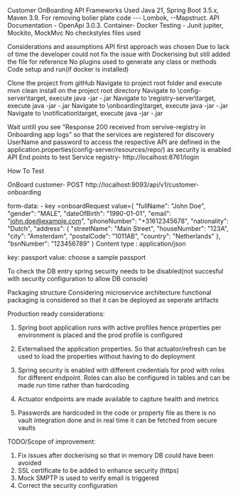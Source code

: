 Customer OnBoarding API
Frameworks Used
Java 21, Spring Boot 3.5.x, Maven 3.9. For removing bolier plate code --- Lombok, --Mapstruct. API Documentation - OpenApi 3.0.3. Container- Docker Testing - Junit jupiter, Mockito, MockMvc No checkstyles files used

Considerations and assumptions
API first approach was chosen
Due to lack of time the developer could not fix the issue with Dockerising but still added the file for reference
No plugins used to generate any class or methods
Code setup and run(if docker is installed)

Clone the project from gitHub
Navigate to project root folder and execute mvn clean install on the project root directory
Navigate to \config-server\target, execute java -jar -.jar
Navigate to \registry-server\target, execute java -jar -.jar
Navigate to \onboarding\target, execute java -jar -.jar
Navigate to \notification\target, execute java -jar -.jar

Wait untill you see "Response 200 received from servive-registry in Onboarding app logs" so that the services are registered for discovery
UserName and password to access the respective API are defined in the application.properties(config-server/resources/repo/) as security is enabled
API End points to test
Service registry- http://localhost:8761/login

How To Test

OnBoard customer- POST http://localhost:9093/api/v1/customer-onboarding 

form-data:  - key =onboardRequest
value={
"fullName": "John Doe",
"gender": "MALE",
"dateOfBirth": "1990-01-01",
"email": "john.doe@example.com",
"phoneNumber": "+31612345678",
"nationality": "Dutch",
"address": {
"streetName": "Main Street",
"houseNumber": "123A",
"city": "Amsterdam",
"postalCode": "1011AB",
"country": "Netherlands"
},
"bsnNumber": "123456789"
}
Content type : application/json

key: passport
value: choose a sample passport

To check the DB entry spring security needs to be disabled(not succesful with security configuration to allow DB console)

Packaging structure
Considering microservice architecture functional packaging is considered so that it can be deployed as seperate artifacts

Production ready considerations:

1. Spring boot application runs with active profiles hence properties per environment is placed and the prod profile is configured

2. Externalised the application properties. So that actuator/refresh can be used to load the properties without having to do deployment

3. Spring security is enabled with different credentials for prod with roles for different endpoint. Roles can also be configured in tables and can be made run time rather than hardcoding
4. Actuator endpoints are made available to capture health and metrics
5. Passwords are hardcoded in the code or property file as there is no vault integration done and in real time it can be fetched from secure vaults

TODO/Scope of improvement:

1. Fix issues after dockerising so that in memory DB could have been avoided
2. SSL certificate to be added to enhance security (https)
3. Mock SMPTP is used to verify email is triggered
4. Correct the security configuration